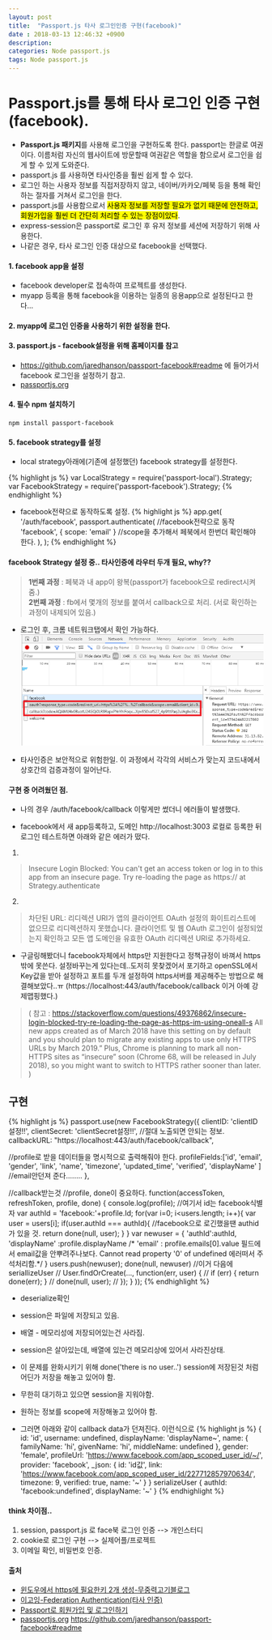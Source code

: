 ```yaml
---
layout: post
title:  "Passport.js 타사 로그인인증 구현(facebook)"
date : 2018-03-13 12:46:32 +0900
description: 
categories: Node passport.js
tags: Node passport.js
---
```


# Passport.js를 통해 타사 로그인 인증 구현(facebook).
- **Passport.js 패키지**를 사용해 로그인을 구현하도록 한다. passport는 한글로 여권이다. 이름처럼 자신의 웹사이트에 방문할때 여권같은 역할을 함으로서 로그인을 쉽게 할 수 있게 도와준다. 
- passport.js 를 사용하면 타사인증을 훨씬 쉽게 할 수 있다.
- 로그인 하는 사용자 정보를 직접저장하지 않고, 네이버/카카오/페북 등을 통해 확인하는 절자를 거쳐서 로그인을 한다.
- passport.js를 사용함으로서 <mark>사용자 정보를 저장할 필요가 없기 때문에 안전하고, 회원가입을 훨씬 더 간단히 처리할 수 있는 장점이있다</mark>.
- express-session은 passport로 로그인 후 유저 정보를 세션에 저장하기 위해 사용한다. 
- 나같은 경우, 타사 로그인 인증 대상으로 facebook을 선택했다.


#### 1. facebook app을 설정
- facebook developer로 접속하여 프로젝트를 생성한다.
- myapp 등록을 통해 facebook을 이용하는 일종의 응용app으로 설정된다고 한다...

#### 2. myapp에 로그인 인증을 사용하기 위한 설정을 한다.

#### 3. passport.js - facebook설정을 위해 홈페이지를 참고
- https://github.com/jaredhanson/passport-facebook#readme 에 들어가서 facebook 로그인을 설정하기 참고.
- [passportjs.org](http://www.passportjs.org/)

#### 4. 필수 npm 설치하기
`npm install passport-facebook`

#### 5. facebook strategy를 설정
- local strategy아래에(기존에 설정했던)  facebook strategy를 설정한다.

{% highlight js %}
var LocalStrategy = require('passport-local').Strategy;
var FacebookStrategy = require('passport-facebook').Strategy;
{% endhighlight %}


- facebook전략으로 동작하도록 설정.
{% highlight js %}
app.get(
   '/auth/facebook', 
   passport.authenticate( //facebook전략으로 동작
     'facebook',
     { scope: 'email' } //scope을 추가해서 페북에서 한번더 확인해야 한다.
    ),
);
{% endhighlight %}

#### facebook Strategy 설정 중.. 타사인증에 라우터 두개 필요, why??
> **1번째 과정** : 페북과 내 app이 왕복(passport가 facebook으로 redirect시켜줌.)  
> **2번째 과정** : fb에서 몇개의 정보를 붙여서 callback으로 처리. (서로 확인하는 과정이 내제되어 있음.)  

- 로그인 후, 크롬 네트워크탭에서 확인 가능하다.  
![이미지](/post_assets/2018-03-01/facebook_passport_callback.png)  
  

- 타사인증은 보안적으로 위험한일. 이 과정에서 각각의 서비스가 맞는지 코드내에서 상호간의 검증과정이 일어난다.

#### 구현 중 어려웠던 점.
- 나의 경우 /auth/facebook/callback 이렇게만 썼더니 에러들이 발생했다.

- facebook에서 새 app등록하고, 도메인 http://localhost:3003 로컬로 등록한 뒤 로그인 테스트하면 아래와 같은 에러가 떴다.

1) 
> Insecure Login Blocked: You can't get an access token or log in to this app from an insecure page. Try re-loading the page as https://
> at Strategy.authenticate

2) 
> 차단된 URL: 리디렉션 URI가 앱의 클라이언트 OAuth 설정의 화이트리스트에 없으므로 리디렉션하지 못했습니다. 클라이언트 및 웹 OAuth 로그인이 설정되었는지 확인하고 모든 앱 도메인을 유효한 OAuth 리디렉션 URI로 추가하세요.  


- 구글링해봤더니 facebook자체에서 https만 지원한다고 정책규정이 바껴서 https밖에 못쓴다. 설정바꾸는게 있다는데..도저히 못찾겠어서 포기하고 openSSL에서 Key값을 받아 설정하고 포트를 두개 설정하여 https서버를 제공해주는 방법으로 해결해보았다..ㅠ
(https://localhost:443/auth/facebook/callback 이거 아예 강제맵핑했다.)
	


> ( 참고 : https://stackoverflow.com/questions/49376862/insecure-login-blocked-try-re-loading-the-page-as-https-im-using-oneall-s
All new apps created as of March 2018 have this setting on by default and you should plan to migrate any existing apps to use only HTTPS URLs by March 2019.” Plus, Chrome is planning to mark all non-HTTPS sites as “insecure” soon (Chrome 68, will be released in July 2018), so you might want to switch to HTTPS rather sooner than later.
> )  



## 구현
{% highlight js %}
passport.use(new FacebookStrategy({
  clientID: 'clientID설정!!',
  clientSecret: 'clientSecret설정!!', //절대 노출되면 안되는 정보.
  callbackURL: "https://localhost:443/auth/facebook/callback",  

  //profile로 받을 데이터들을 명시적으로 출력해줘야 한다.
  profileFields:['id', 'email', 'gender', 'link', 'name', 
  'timezone', 'updated_time', 'verified', 'displayName' ]
  //email안던져 준다........
},

//callback받는것
//profile, done이 중요하다.
function(accessToken, refreshToken, profile, done) {
  console.log(profile); //여기서 id는 facebook식별자
  var authId = 'facebook:'+profile.Id;
  for(var i=0; i<users.length; i++){
    var user = users[i];
    if(user.authId === authId){ //facebook으로 로긴했을땐 authid가 있을 것.
      return done(null, user);
    } 
  }
  var newuser = {
    'authId':authId,
    'displayName' :profile.displayName
    /* 'email' : profile.emails[0].value 필드에서 email값을 안뿌려주나보다. Cannot read property '0' of undefined 에러떠서 주석처리함.*/
  }
  users.push(newuser);
  done(null, newuser)
  //이거 다음에 seriallizeUser
  // User.findOrCreate(..., function(err, user) {
  //   if (err) { return done(err); }
  //   done(null, user);
  // });
 }
));
{% endhighlight %}

- deserialize확인
- session은 파일에 저장되고 있음.
- 배열 - 메모리성에 저장되어있는건 사라짐.
- session은 살아있는데, 배열에 있는건 메모리상에 있어서 사라진상태.
- 이 문제를 완화시키기 위해 done('there is no user..')
session에 저장된것 처럼 어딘가 저장을 해놓고 있어야 함.
- 무한히 대기하고 있으면 session을 지워야함.
- 원하는 정보를 scope에 저장해놓고 있어야 함.


- 그러면 아래와 같이 callback data가 던져진다. 
이런식으로
{% highlight js %}
{ id: 'id',
  username: undefined,
  displayName: 'displayName~',
  name: { familyName: 'hi', givenName: 'hi', middleName: undefined },
  gender: 'female',
  profileUrl: 'https://www.facebook.com/app_scoped_user_id/~/',
  provider: 'facebook',
  _json:
   { id: 'id값',
     link: 'https://www.facebook.com/app_scoped_user_id/227712857970634/',
     timezone: 9,
     verified: true,
     name: '~' } }
serializeUser { authId: 'facebook:undefined', displayName: '~' }
{% endhighlight %}


#### think 차이점..
1. session, passport.js 로 face북 로그인 인증 --> 개인스터디
2. cookie로 로그인 구현 --> 실제어플/프로젝트
3. 이메일 확인, 비밀번호 인증.


#### 출처
- [윈도우에서 https에 필요한키 2개 생성-무중력고기블로그](http://zero-gravity.tistory.com/239)
- [이고잉-Federation Authentication(타사 인증)](https://opentutorials.org/course/2136/12144)
- [Passport로 회원가입 및 로그인하기](https://www.zerocho.com/category/NodeJS/post/57b7101ecfbef617003bf457)
- [passportjs.org](http://www.passportjs.org/)
https://github.com/jaredhanson/passport-facebook#readme